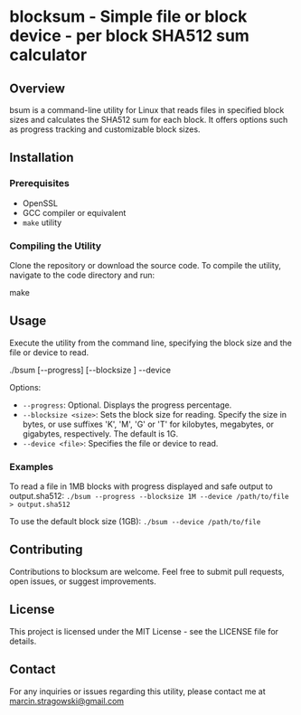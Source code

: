 # blocksum - Simple file or block device - per block SHA512 sum calculator

## Overview
bsum is a command-line utility for Linux that reads files in specified block sizes and calculates the SHA512 sum for each block. 
It offers options such as progress tracking and customizable block sizes.

## Installation

### Prerequisites
- OpenSSL
- GCC compiler or equivalent
- `make` utility

### Compiling the Utility
Clone the repository or download the source code. 
To compile the utility, navigate to the code directory and run:

make

## Usage
Execute the utility from the command line, specifying the block size and the file or device to read.

./bsum [--progress] [--blocksize <size>] --device <file>

Options:
- `--progress`: Optional. Displays the progress percentage.
- `--blocksize <size>`: Sets the block size for reading. Specify the size in bytes, or use suffixes 'K', 'M', 'G' or 'T' for kilobytes, megabytes, or gigabytes, respectively. The default is 1G.
- `--device <file>`: Specifies the file or device to read.

### Examples
To read a file in 1MB blocks with progress displayed and safe output to output.sha512:
`./bsum --progress --blocksize 1M --device /path/to/file > output.sha512`

To use the default block size (1GB):
`./bsum --device /path/to/file`

## Contributing
Contributions to blocksum are welcome. Feel free to submit pull requests, open issues, or suggest improvements.

## License
This project is licensed under the MIT License - see the LICENSE file for details.

## Contact
For any inquiries or issues regarding this utility, please contact me at marcin.stragowski@gmail.com

